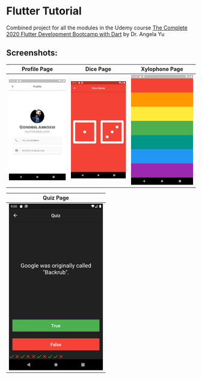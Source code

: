 # Flutter Tutorial

Combined project for all the modules in the Udemy course
[The Complete 2020 Flutter Development Bootcamp with Dart](https://www.udemy.com/course/flutter-bootcamp-with-dart/)
by Dr. Angela Yu

## Screenshots:

|                   Profile Page                    |                     Dice Page                      |                   Xylophone Page                    |
|:-------------------------------------------------:|:--------------------------------------------------:|:---------------------------------------------------:|
| <img src="./screenshots/profile.png" width="250"> | <img src="./screenshots/dicegame.png" width="250"> | <img src="./screenshots/xylophone.png" width="250"> |

|                    Quiz Page                      |
|:-------------------------------------------------:|
|  <img src="./screenshots/quiz.png" width="250">   |

